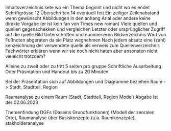 Inhaltsverzeichnis sete wo ein Thema beginnt und nicht wo es endet 
Schriftgrösse 12
Überschriften 14 eventuell fett
Ein zeiliger Zeilenabstand wenn gewünscht 
Abbildungen in den anhang
Arial oder andere keine direkte Vorgabe (er ist kein fan von Times new roman)
Viele quellen und quellen gegenschekken und vergleichen
Letzter oder ursprünglicher Zugriff auf die quelle
Bild Unterschriften und nummerieren 
Bildverzeichnis
Wird von Fußnoten abgeraten da sie Platz wegnehmen 
Nach jedem absatz eine (zahl) kenzeichnung der verwendete quelle als verweis zum Quellenverzeichnis 
Fachwörter erklären wenn wir sie noch nicht haten aber ansonsten nicht vieleicht trotzdem?

Alleine zu zweit oder zu tritt
5 seiten pro gruppe
Schriftliche Ausarbeitung 
Oder Präsntation und Handout bis zu 20 Minuten 

Bei der Präsentation sich auf Abbildungen und Diagramme beziehen 
Raum -> Stadt, Stadtteil, Region


Raumanalyse zu einem Raum (Stadt, Stadtteil, Region Model)
Abgabe ist der 02.06.2023

Themenfindung 
DGFs (Daseins Grundfunktionen) (Modell der zenralen Orte), Raumanalyse über Basiskonzepte (u.a. Raumkonzepte), stakholderanalyse